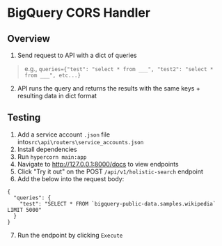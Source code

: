 # BigQuery CORS Handler
## Overview
1. Send request to API with a dict of queries
>   e.g., `queries={"test": "select * from ___", "test2": "select * from ___", etc...}`  
2. API runs the query and returns the results with the same keys + resulting data in dict format
## Testing
1. Add a service account `.json` file into`src\api\routers\service_accounts.json`
2. Install dependencies
3. Run `hypercorn main:app`
4. Navigate to http://127.0.0.1:8000/docs to view endpoints
5. Click "Try it out" on the POST `/api/v1/holistic-search` endpoint
6. Add the below into the request body:
```
{
  "queries": {
    "test": "SELECT * FROM `bigquery-public-data.samples.wikipedia` LIMIT 5000"
  }
}
```
7. Run the endpoint by clicking `Execute`
